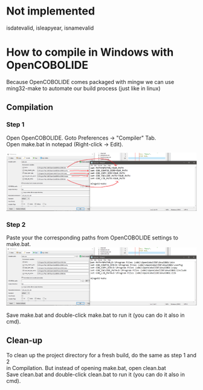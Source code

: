 # Not implemented
isdatevalid, isleapyear, isnamevalid

# How to compile in Windows with OpenCOBOLIDE
Because OpenCOBOLIDE comes packaged with mingw
we can use ming32-make to automate our build process
(just like in linux)

## Compilation
### Step 1
Open OpenCOBOLIDE. Goto Preferences -> "Compiler" Tab.  
Open make.bat in notepad (Right-click -> Edit).

![step 1](https://github.com/jjsam07/Library-System/blob/main/images/step1.png)
### Step 2
Paste your the corresponding paths from OpenCOBOLIDE settings to make.bat.
![step 2](https://github.com/jjsam07/Library-System/blob/main/images/step2.png)

Save make.bat and double-click make.bat to run it (you can do it also in cmd).

## Clean-up

To clean up the project directory for a fresh build, do the same as step 1 and 2  
in Compilation. But instead of opening make.bat, open clean.bat  
Save clean.bat and double-click clean.bat to run it (you can do it also in cmd).